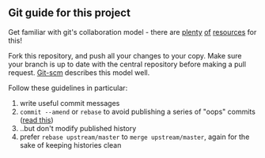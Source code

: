 ## Git guide for this project

Get familiar with git's collaboration model - there are 
[plenty](http://rogerdudler.github.io/git-guide/) 
[of](https://guides.github.com/introduction/flow/) 
[resources](https://www.atlassian.com/git/tutorials/syncing) 
for this!

Fork this repository, and push all your changes to your copy. Make sure your branch is up to date with the central repository before making a pull request. [Git-scm](https://git-scm.com/book/en/v2/Distributed-Git-Distributed-Workflows#Integration-Manager-Workflow) describes this model well.

Follow these guidelines in particular:

1. write useful commit messages
1. `commit --amend` or `rebase` to avoid publishing a series of "oops" commits ([read this](https://git-scm.com/book/en/v2/Git-Tools-Rewriting-History))
1. ..but don't modify published history
1. prefer `rebase upstream/master` to `merge upstream/master`, again for the sake of keeping histories clean